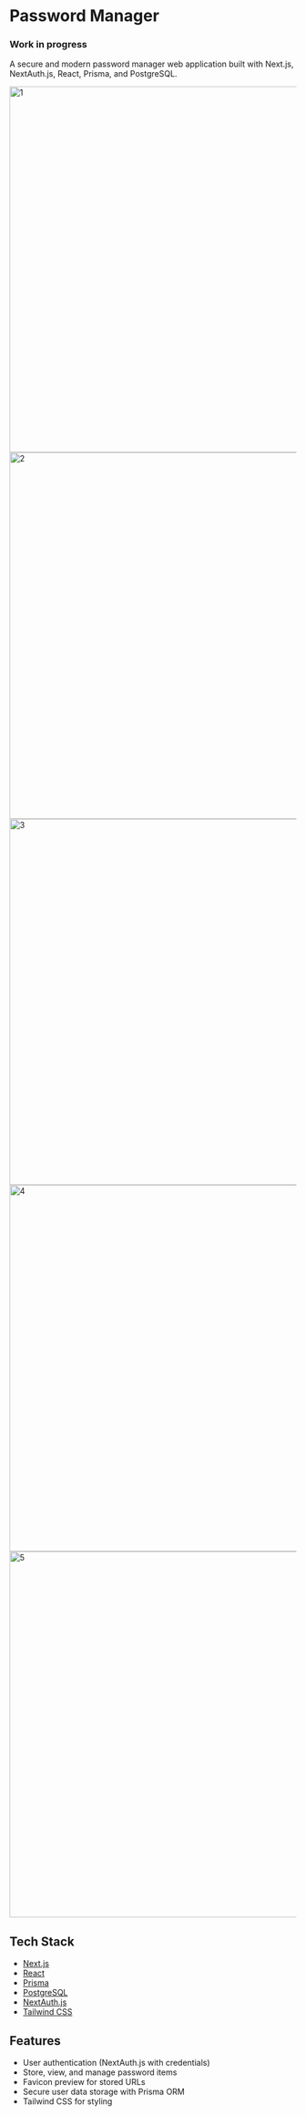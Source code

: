 # Password Manager

### Work in progress

A secure and modern password manager web application built with Next.js, NextAuth.js, React, Prisma, and PostgreSQL.

<img width="1360" height="642" alt="1" src="https://github.com/user-attachments/assets/1e678e82-bcf3-4697-8687-bb2981ed70bc" />
<img width="1360" height="643" alt="2" src="https://github.com/user-attachments/assets/35b12cb0-d74e-4143-b92c-fd5107387c20" />
<img width="1360" height="642" alt="3" src="https://github.com/user-attachments/assets/a1798816-79a6-47d0-8134-f265c2251693" />
<img width="1360" height="643" alt="4" src="https://github.com/user-attachments/assets/7d635581-97c8-475d-a752-4a7da38a3fe0" />
<img width="1360" height="642" alt="5" src="https://github.com/user-attachments/assets/1f913883-f001-43ea-b591-a2d31051a5bf" />

## Tech Stack

- [Next.js](https://nextjs.org/)
- [React](https://react.dev/)
- [Prisma](https://www.prisma.io/)
- [PostgreSQL](https://www.postgresql.org/)
- [NextAuth.js](https://next-auth.js.org/)
- [Tailwind CSS](https://tailwindcss.com/)

## Features

- User authentication (NextAuth.js with credentials)
- Store, view, and manage password items
- Favicon preview for stored URLs
- Secure user data storage with Prisma ORM
- Tailwind CSS for styling
